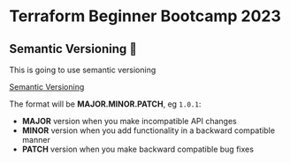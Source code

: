# Terraform Beginner Bootcamp 2023

## Semantic Versioning :mage:

This is going to use semantic versioning

[Semantic Versioning](https://semver.org/)

The format will be **MAJOR.MINOR.PATCH**, eg `1.0.1`:

- **MAJOR** version when you make incompatible API changes
- **MINOR** version when you add functionality in a backward compatible manner
- **PATCH** version when you make backward compatible bug fixes
